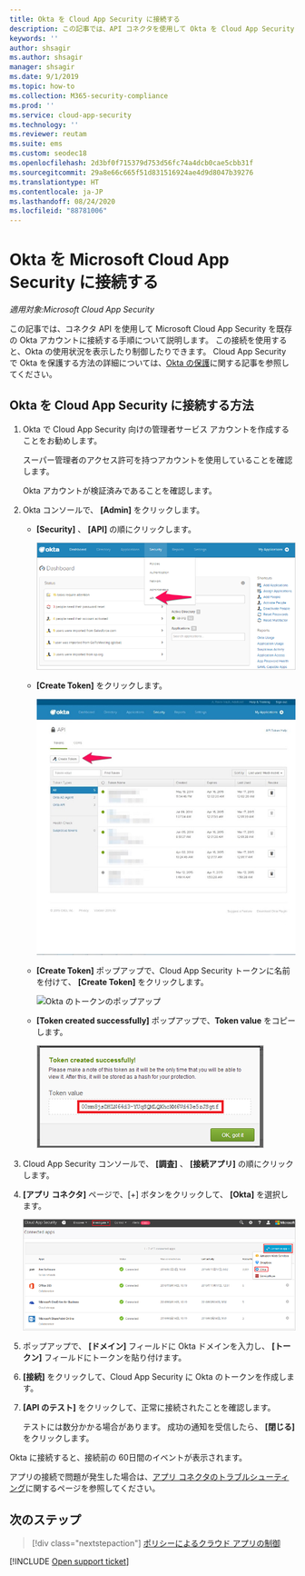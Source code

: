 ```yaml
---
title: Okta を Cloud App Security に接続する
description: この記事では、API コネクタを使用して Okta を Cloud App Security に接続し、使用状況を表示および制御する方法について説明します。
keywords: ''
author: shsagir
ms.author: shsagir
manager: shsagir
ms.date: 9/1/2019
ms.topic: how-to
ms.collection: M365-security-compliance
ms.prod: ''
ms.service: cloud-app-security
ms.technology: ''
ms.reviewer: reutam
ms.suite: ems
ms.custom: seodec18
ms.openlocfilehash: 2d3bf0f715379d753d56fc74a4dcb0cae5cbb31f
ms.sourcegitcommit: 29a8e66c665f51d831516924ae4d9d8047b39276
ms.translationtype: HT
ms.contentlocale: ja-JP
ms.lasthandoff: 08/24/2020
ms.locfileid: "88781006"
---
```

# <a name="connect-okta-to-microsoft-cloud-app-security"></a>Okta を Microsoft Cloud App Security に接続する

*適用対象:Microsoft Cloud App Security*

この記事では、コネクタ API を使用して Microsoft Cloud App Security を既存の Okta アカウントに接続する手順について説明します。 この接続を使用すると、Okta の使用状況を表示したり制御したりできます。 Cloud App Security で Okta を保護する方法の詳細については、[Okta の保護](protect-okta.md)に関する記事を参照してください。

## <a name="how-to-connect-okta-to-cloud-app-security"></a>Okta を Cloud App Security に接続する方法

1. Okta で Cloud App Security 向けの管理者サービス アカウントを作成することをお勧めします。

    スーパー管理者のアクセス許可を持つアカウントを使用していることを確認します。

    Okta アカウントが検証済みであることを確認します。

1. Okta コンソールで、 **[Admin]** をクリックします。

    - **[Security]** 、 **[API]** の順にクリックします。

         ![Okta の [API]](media/okta-api.png "Okta の [API]")

    - **[Create Token]** をクリックします。

         ![Okta の [Create Token]](media/okta-createtoken.jpg "Okta の [Create Token]")

    - **[Create Token]** ポップアップで、Cloud App Security トークンに名前を付けて、 **[Create Token]** をクリックします。

         ![Okta のトークンのポップアップ](media/okta-token-pop-up.png)

    - **[Token created successfully]** ポップアップで、**Token value** をコピーします。

         ![Okta の [Token value]](media/okta-token-value.png "Okta の [Token value]")

1. Cloud App Security コンソールで、 **[調査]** 、 **[接続アプリ]** の順にクリックします。

1. **[アプリ コネクタ]** ページで、[+] ボタンをクリックして、 **[Okta]** を選択します。

    ![Okta の接続](media/connect-okta.png "Okta の接続")

1. ポップアップで、 **[ドメイン]** フィールドに Okta ドメインを入力し、 **[トークン]** フィールドにトークンを貼り付けます。

1. **[接続]** をクリックして、Cloud App Security に Okta のトークンを作成します。

1. **[API のテスト]** をクリックして、正常に接続されたことを確認します。

    テストには数分かかる場合があります。 成功の通知を受信したら、 **[閉じる]** をクリックします。

Okta に接続すると、接続前の 60日間のイベントが表示されます。

アプリの接続で問題が発生した場合は、[アプリ コネクタのトラブルシューティング](troubleshooting-api-connectors-using-error-messages.md)に関するページを参照してください。

## <a name="next-steps"></a>次のステップ

> [!div class="nextstepaction"]
> [ポリシーによるクラウド アプリの制御](control-cloud-apps-with-policies.md)

[!INCLUDE [Open support ticket](includes/support.md)]
